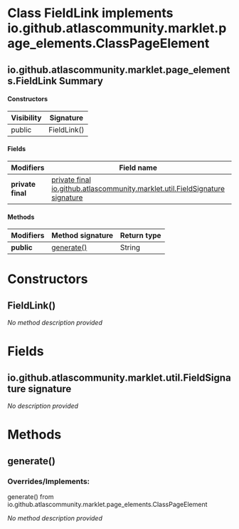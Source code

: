Class FieldLink implements io.github.atlascommunity.marklet.page_elements.ClassPageElement
==========================================================================================


io.github.atlascommunity.marklet.page_elements.FieldLink Summary
-------
#### Constructors
| Visibility | Signature   |
| ---------- | ----------- |
| public     | FieldLink() |
#### Fields
| Modifiers         | Field name                                                                                                                                 | Type                                                 |
| ----------------- | ------------------------------------------------------------------------------------------------------------------------------------------ | ---------------------------------------------------- |
| **private final** | [private final io.github.atlascommunity.marklet.util.FieldSignature signature](#iogithubatlascommunitymarkletutilfieldsignature-signature) | io.github.atlascommunity.marklet.util.FieldSignature |
#### Methods
| Modifiers  | Method signature        | Return type |
| ---------- | ----------------------- | ----------- |
| **public** | [generate()](#generate) | String      |

Constructors
============
FieldLink()
-----------
*No method description provided*


Fields
======
io.github.atlascommunity.marklet.util.FieldSignature signature
--------------------------------------------------------------
*No description provided*


Methods
=======
generate()
----------
### Overrides/Implements:
generate() from io.github.atlascommunity.marklet.page_elements.ClassPageElement

*No method description provided*


